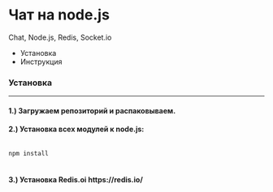 # Чат на node.js
Chat, Node.js, Redis, Socket.io
<ul>
	<li>
		Установка</li>
	<li>
		Инструкция</li>
</ul>
<h3><strong>Установка</strong></h3>
<hr>
<h4>	1.) Загружаем репозиторий и распаковываем.</h4>
<h4>	2.) Установка всех модулей к node.js:</h4>
<pre>
<code>
npm install
</code>
</pre>
<h4>	3.) Установка Redis.oi https://redis.io/</h4>
